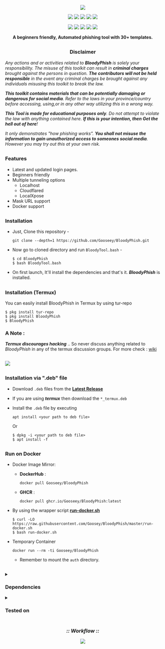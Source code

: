 <!-- BloodyPhish -->

<p align="center">
  <img src=".github/misc/logo.png">
</p>

<p align="center">
  <img src="https://img.shields.io/badge/Version-2.3.5-green?style=for-the-badge">
  <img src="https://img.shields.io/github/license/Gooseey/BloodyPhish?style=for-the-badge">
  <img src="https://img.shields.io/github/stars/Gooseey/BloodyPhish?style=for-the-badge">
  <img src="https://img.shields.io/github/issues/Gooseey/BloodyPhish?color=red&style=for-the-badge">
  <img src="https://img.shields.io/github/forks/Gooseey/BloodyPhish?color=teal&style=for-the-badge">
</p>

<p align="center">
  <img src="https://img.shields.io/badge/Author-htr--tech-blue?style=flat-square">
  <img src="https://img.shields.io/badge/Open%20Source-Yes-darkgreen?style=flat-square">
  <img src="https://img.shields.io/badge/Maintained%3F-Yes-lightblue?style=flat-square">
  <img src="https://img.shields.io/badge/Written%20In-Bash-darkcyan?style=flat-square">
  <img src="https://hits.seeyoufarm.com/api/count/incr/badge.svg?url=https%3A%2F%2Fgithub.com%2FGooseey%2FBloodyPhish&title=Visitors&edge_flat=false"/></a>
</p>

<p align="center"><b>A beginners friendly, Automated phishing tool with 30+ templates.</b></p>

##

<h3><p align="center">Disclaimer</p></h3>

<i>Any actions and or activities related to <b>BloodyPhish</b> is solely your responsibility. The misuse of this toolkit can result in <b>criminal charges</b> brought against the persons in question. <b>The contributors will not be held responsible</b> in the event any criminal charges be brought against any individuals misusing this toolkit to break the law.

<b>This toolkit contains materials that can be potentially damaging or dangerous for social media</b>. Refer to the laws in your province/country before accessing, using,or in any other way utilizing this in a wrong way.

<b>This Tool is made for educational purposes only</b>. Do not attempt to violate the law with anything contained here. <b>If this is your intention, then Get the hell out of here</b>!

It only demonstrates "how phishing works". <b>You shall not misuse the information to gain unauthorized access to someones social media</b>. However you may try out this at your own risk.</i>

##

### Features

- Latest and updated login pages.
- Beginners friendly
- Multiple tunneling options
  - Localhost
  - Cloudflared
  - LocalXpose
- Mask URL support 
- Docker support

##

### Installation

- Just, Clone this repository -
  ```
  git clone --depth=1 https://github.com/Gooseey/BloodyPhish.git
  ```

- Now go to cloned directory and run `BloodyTool.bash` -
  ```
  $ cd BloodyPhish
  $ bash BloodyTool.bash
  ```

- On first launch, It'll install the dependencies and that's it. ***BloodyPhish*** is installed.

##

### Installation (Termux)
You can easily install BloodyPhish in Termux by using tur-repo
```
$ pkg install tur-repo
$ pkg install BloodyPhish
$ BloodyPhish
```
### A Note : 
***Termux discourages hacking*** .. So never discuss anything related to *BloodyPhish* in any of the termux discussion groups. For more check : [wiki](https://wiki.termux.com/wiki/Hacking)

##

<p align="left">
  <a href="https://shell.cloud.google.com/cloudshell/open?cloudshell_git_repo=https://github.com/Gooseey/BloodyPhish.git&tutorial=README.md" target="_blank"><img src="https://gstatic.com/cloudssh/images/open-btn.svg"></a>
</p>

##

### Installation via ".deb" file

- Download `.deb` files from the [**Latest Release**](https://github.com/htr-tech/zphisher/releases/latest)
- If you are using ***termux*** then download the `*_termux.deb`

- Install the `.deb` file by executing
  ```
  apt install <your path to deb file>
  ```
  Or
  ```
  $ dpkg -i <your path to deb file>
  $ apt install -f
  ```

##

### Run on Docker

- Docker Image Mirror:
  - **DockerHub** : 
    ```
    docker pull Gooseey/BloodyPhish
    ```
  - **GHCR** : 
    ```
    docker pull ghcr.io/Gooseey/BloodyPhish:latest
    ```

- By using the wrapper script [**run-docker.sh**](https://raw.githubusercontent.com/htr-tech/zphisher/master/run-docker.sh)

  ```
  $ curl -LO https://raw.githubusercontent.com/Goosey/BloodyPhish/master/run-docker.sh
  $ bash run-docker.sh
  ```
- Temporary Container

  ```
  docker run --rm -ti Gooseey/BloodyPhish
  ```
  - Remember to mount the `auth` directory.

##

<details>
  <summary><h3>Dependencies</h3></summary>

<b>BloodyPhish</b> requires following programs to run properly - 
- `git`
- `curl`
- `php`

> All the dependencies will be installed automatically when you run **BloodyPhish** for the first time.
</details>

<details>
  <summary><h3>Tested on</h3></summary>

- **Ubuntu**
- **Debian**
- **Arch**
- **Manjaro**
- **Fedora**
- **Termux**
</details>

##

<h3 align="center"><i>:: Workflow ::</i></h3>
<p align="center">
<img src=".github/misc/workflow.gif"/>
</p>

##



<!-- // -->
